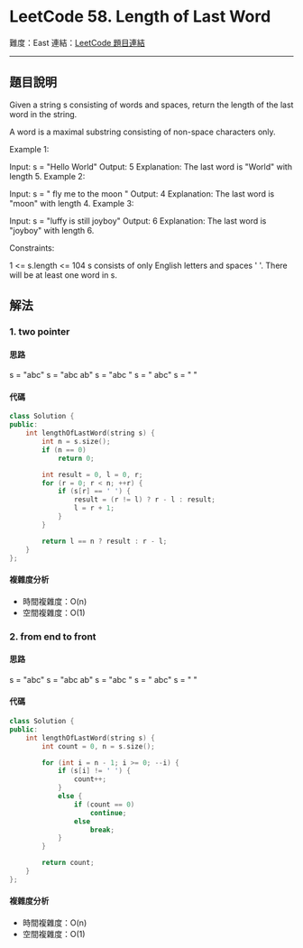 # LeetCode 58. Length of Last Word

難度：East
連結：[LeetCode 題目連結](https://leetcode.com/problems/length-of-last-word/description/)

---

## 題目說明
    
Given a string s consisting of words and spaces, return the length of the last word in the string.

A word is a maximal substring consisting of non-space characters only.

 

Example 1:

Input: s = "Hello World"
Output: 5
Explanation: The last word is "World" with length 5.
Example 2:

Input: s = "   fly me   to   the moon  "
Output: 4
Explanation: The last word is "moon" with length 4.
Example 3:

Input: s = "luffy is still joyboy"
Output: 6
Explanation: The last word is "joyboy" with length 6.
 

Constraints:

1 <= s.length <= 104
s consists of only English letters and spaces ' '.
There will be at least one word in s.

## 解法
### 1. two pointer
#### 思路

s = "abc"
s = "abc ab"
s = "abc "
s = " abc"
s = " "

#### 代碼
```c++
class Solution {
public:
    int lengthOfLastWord(string s) {
        int n = s.size();
        if (n == 0)
            return 0;

        int result = 0, l = 0, r;
        for (r = 0; r < n; ++r) {
            if (s[r] == ' ') {
                result = (r != l) ? r - l : result;
                l = r + 1;
            }
        }

        return l == n ? result : r - l;
    }
};
```

#### 複雜度分析

- 時間複雜度：O(n)
- 空間複雜度：O(1)

### 2. from end to front
#### 思路

s = "abc"
s = "abc ab"
s = "abc "
s = " abc"
s = " "

#### 代碼
```c++
class Solution {
public:
    int lengthOfLastWord(string s) {
        int count = 0, n = s.size();

        for (int i = n - 1; i >= 0; --i) {
            if (s[i] != ' ') {
                count++;
            }
            else {
                if (count == 0)
                    continue;
                else
                    break;
            }
        }

        return count;
    }
};
```

#### 複雜度分析

- 時間複雜度：O(n)
- 空間複雜度：O(1)
